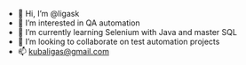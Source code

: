 - 👋 Hi, I’m @ligask 
- 👀 I’m interested in QA automation
- 🌱 I’m currently learning Selenium with Java and master SQL
- 💞️ I’m looking to collaborate on test automation projects
- 📫 kubaligas@gmail.com

<!---
ligask/ligask is a ✨ special ✨ repository because its `README.md` (this file) appears on your GitHub profile.
You can click the Preview link to take a look at your changes.
--->
